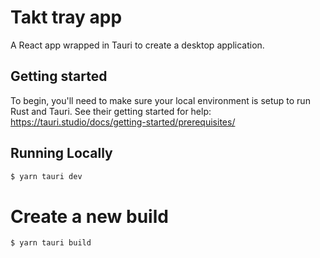 # Takt tray app
A React app wrapped in Tauri to create a desktop application.

## Getting started
To begin, you'll need to make sure your local environment is setup to run Rust and Tauri.
See their getting started for help: https://tauri.studio/docs/getting-started/prerequisites/

## Running Locally
```sh
$ yarn tauri dev
```

# Create a new build
```sh
$ yarn tauri build
```
